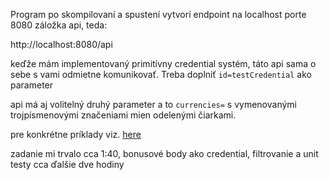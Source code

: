 Program po skompilovaní a spustení vytvorí endpoint na 
localhost porte 8080 záložka api, teda:

http://localhost:8080/api

keďže mám implementovaný primitívny credential systém,
táto api sama o sebe s vami odmietne komunikovať.
Treba doplniť ```id=testCredential``` ako parameter

api má aj volitelný druhý parameter a to ```currencies=``` 
s vymenovanými trojpísmenovými značeniami mien odelenými čiarkami.

pre konkrétne príklady viz. [here](request.http)

zadanie mi trvalo cca 1:40, bonusové body ako credential, filtrovanie a unit testy cca ďalšie dve hodiny
